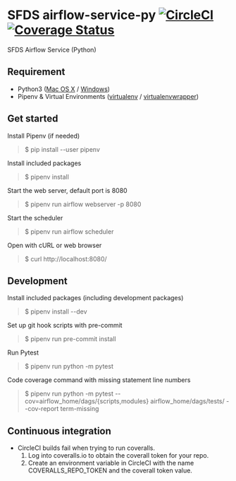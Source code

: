 # SFDS airflow-service-py [![CircleCI](https://badgen.net/circleci/github/SFDigitalServices/airflow-service-py/master)](https://circleci.com/gh/SFDigitalServices/airflow-service-py) [![Coverage Status](https://coveralls.io/repos/github/SFDigitalServices/airflow-service-py/badge.svg?branch=master)](https://coveralls.io/github/SFDigitalServices/airflow-service-py?branch=master)
SFDS Airflow Service (Python)

## Requirement
* Python3 
([Mac OS X](https://docs.python-guide.org/starting/install3/osx/) / [Windows](https://www.stuartellis.name/articles/python-development-windows/))
* Pipenv & Virtual Environments ([virtualenv](https://docs.python-guide.org/dev/virtualenvs/#virtualenvironments-ref) / [virtualenvwrapper](https://virtualenvwrapper.readthedocs.io/en/latest/))

## Get started

Install Pipenv (if needed)
> $ pip install --user pipenv

Install included packages
> $ pipenv install

Start the web server, default port is 8080
> $ pipenv run airflow webserver -p 8080

Start the scheduler
> $ pipenv run airflow scheduler

Open with cURL or web browser
> $ curl http://localhost:8080/

## Development 

Install included packages (including development packages)
> $ pipenv install --dev

Set up git hook scripts with pre-commit
> $ pipenv run pre-commit install

Run Pytest
> $ pipenv run python -m pytest

Code coverage command with missing statement line numbers  
> $ pipenv run python -m pytest --cov=airflow_home/dags/{scripts,modules} airflow_home/dags/tests/ --cov-report term-missing


## Continuous integration
* CircleCI builds fail when trying to run coveralls.
    1. Log into coveralls.io to obtain the coverall token for your repo.
    2. Create an environment variable in CircleCI with the name COVERALLS_REPO_TOKEN and the coverall token value.
